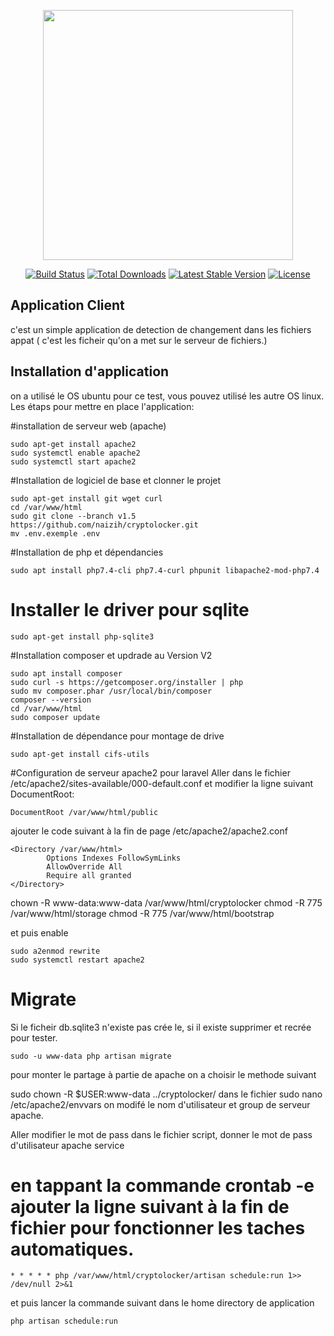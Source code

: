<p align="center"><a href="https://laravel.com" target="_blank"><img src="https://raw.githubusercontent.com/laravel/art/master/logo-lockup/5%20SVG/2%20CMYK/1%20Full%20Color/laravel-logolockup-cmyk-red.svg" width="400"></a></p>

<p align="center">
<a href="https://travis-ci.org/laravel/framework"><img src="https://travis-ci.org/laravel/framework.svg" alt="Build Status"></a>
<a href="https://packagist.org/packages/laravel/framework"><img src="https://img.shields.io/packagist/dt/laravel/framework" alt="Total Downloads"></a>
<a href="https://packagist.org/packages/laravel/framework"><img src="https://img.shields.io/packagist/v/laravel/framework" alt="Latest Stable Version"></a>
<a href="https://packagist.org/packages/laravel/framework"><img src="https://img.shields.io/packagist/l/laravel/framework" alt="License"></a>
</p>

## Application Client
c'est un simple application de detection de changement dans les fichiers appat ( c'est les ficheir qu'on a met sur le serveur de fichiers.)



## Installation d'application
on a utilisé le OS ubuntu pour ce test, vous pouvez utilisé les autre OS linux.
Les étaps pour mettre en place l'application:


#installation de serveur web (apache)
```
sudo apt-get install apache2
sudo systemctl enable apache2
sudo systemctl start apache2

```

#Installation de logiciel de base et clonner le projet
```
sudo apt-get install git wget curl
cd /var/www/html
sudo git clone --branch v1.5 https://github.com/naizih/cryptolocker.git
mv .env.exemple .env
```

#Installation de php et dépendancies
```
sudo apt install php7.4-cli php7.4-curl phpunit libapache2-mod-php7.4

```

# Installer le driver pour sqlite
```
sudo apt-get install php-sqlite3 

```

#Installation composer et updrade au Version V2
```
sudo apt install composer
sudo curl -s https://getcomposer.org/installer | php
sudo mv composer.phar /usr/local/bin/composer
composer --version
cd /var/www/html
sudo composer update
```


#Installation de dépendance pour montage de drive 
```
sudo apt-get install cifs-utils 
```


#Configuration de serveur apache2 pour laravel
Aller dans le fichier /etc/apache2/sites-available/000-default.conf et modifier la ligne suivant DocumentRoot:
```
DocumentRoot /var/www/html/public
```

ajouter le code suivant à la fin de page /etc/apache2/apache2.conf  
```
<Directory /var/www/html>
        Options Indexes FollowSymLinks
        AllowOverride All
        Require all granted
</Directory>
```

chown -R www-data:www-data /var/www/html/cryptolocker
chmod -R 775 /var/www/html/storage
chmod -R 775 /var/www/html/bootstrap

et puis enable
```
sudo a2enmod rewrite
sudo systemctl restart apache2
```

# Migrate
Si le ficheir db.sqlite3 n'existe pas crée le, si il existe supprimer et recrée pour tester.

```
sudo -u www-data php artisan migrate
```


pour monter le partage à partie de apache on a choisir le methode suivant

sudo chown -R $USER:www-data ../cryptolocker/
dans le fichier sudo nano /etc/apache2/envvars on modifé le nom d'utilisateur et group de serveur apache.


Aller modifier le mot de pass dans le fichier script, donner le mot de pass d'utilisateur apache service




# en tappant la commande crontab -e ajouter la ligne suivant à la fin de fichier pour fonctionner les taches automatiques.
```
* * * * * php /var/www/html/cryptolocker/artisan schedule:run 1>> /dev/null 2>&1
```

et puis lancer la commande suivant dans le home directory de application
```
php artisan schedule:run
```





